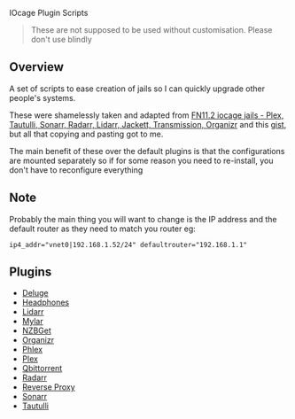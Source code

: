 IOcage Plugin Scripts

> These are not supposed to be used without customisation. Please don't use blindly

## Overview

A set of scripts to ease creation of jails so I can quickly upgrade other people's systems.

These were shamelessly taken and adapted from [FN11.2 iocage jails - Plex, Tautulli, Sonarr, Radarr, Lidarr, Jackett, Transmission, Organizr](https://forums.freenas.org/index.php?resources/fn11-2-iocage-jails-plex-tautulli-sonarr-radarr-lidarr-jackett-transmission-organizr.58/) and this [gist](https://gist.github.com/mow4cash/e2fd4991bd2b787ca407a355d134b0ff), but all that copying and pasting got to me.

The main benefit of these over the default plugins is that the configurations are mounted separately so if for some reason you need to re-install, you don't have to reconfigure everything

## Note
Probably the main thing you will want to change is the IP address and the default router as they need to match you router
eg:
```
ip4_addr="vnet0|192.168.1.52/24" defaultrouter="192.168.1.1"
```

## Plugins

- [Deluge](./deluge/README.md)
- [Headphones](./headphones/README.md)
- [Lidarr](./lidarr/README.md)
- [Mylar](./mylar/README.md)
- [NZBGet](./nzbget/README.md)
- [Organizr](./organizr/README.md)
- [Phlex](./phlex/README.md)
- [Plex](./plex/README.md)
- [Qbittorrent](./qbitorrent/README.md)
- [Radarr](./radarr/README.md)
- [Reverse Proxy](./reverse-proxy/README.md)
- [Sonarr](./sonarr/README.md)
- [Tautulli](./tautulli/README.md)